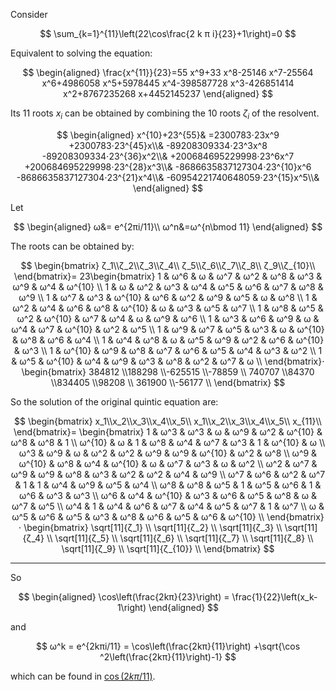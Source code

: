 
Consider

$$
\sum_{k=1}^{11}\left(22\cos\frac{2 k π i}{23}+1\right)=0
$$

Equivalent to solving the equation:

$$
\begin{aligned}
\frac{x^{11}}{23}=55 x^9+33 x^8-25146 x^7-25564 x^6+4986058 x^5+5978445 x^4-398587728 x^3-426851414 x^2+8767235268 x+4452145237
\end{aligned}
$$

Its 11 roots $x_i$ can be obtained by combining the 10 roots $ζ_i$ of the resolvent.

$$
\begin{aligned}
x^{10}+23^{55}&
=2300783⋅23x^9
+2300783⋅23^{45}x\\&
-89208309334⋅23^3x^8
-89208309334⋅23^{36}x^2\\&
+200684695229998⋅23^6x^7
+200684695229998⋅23^{28}x^3\\&
-8686635837127304⋅23^{10}x^6
-8686635837127304⋅23^{21}x^4\\&
-60954221740648059⋅23^{15}x^5\\&
\end{aligned}
$$

Let 

$$
\begin{aligned}
ω&= e^{2πi/11}\\
ω^n&=ω^{n\bmod 11}
\end{aligned}
$$

The roots can be obtained by:

$$
\begin{bmatrix}
ζ_1\\ζ_2\\ζ_3\\ζ_4\\
ζ_5\\ζ_6\\ζ_7\\ζ_8\\
ζ_9\\ζ_{10}\\
\end{bmatrix}=
23\begin{bmatrix}
1 & ω^6 & ω & ω^7 & ω^2 & ω^8 & ω^3 & ω^9 & ω^4 & ω^{10} \\
1 & ω & ω^2 & ω^3 & ω^4 & ω^5 & ω^6 & ω^7 & ω^8 & ω^9 \\
1 & ω^7 & ω^3 & ω^{10} & ω^6 & ω^2 & ω^9 & ω^5 & ω & ω^8 \\
1 & ω^2 & ω^4 & ω^6 & ω^8 & ω^{10} & ω & ω^3 & ω^5 & ω^7 \\
1 & ω^8 & ω^5 & ω^2 & ω^{10} & ω^7 & ω^4 & ω & ω^9 & ω^6 \\
1 & ω^3 & ω^6 & ω^9 & ω & ω^4 & ω^7 & ω^{10} & ω^2 & ω^5 \\
1 & ω^9 & ω^7 & ω^5 & ω^3 & ω & ω^{10} & ω^8 & ω^6 & ω^4 \\
1 & ω^4 & ω^8 & ω & ω^5 & ω^9 & ω^2 & ω^6 & ω^{10} & ω^3 \\
1 & ω^{10} & ω^9 & ω^8 & ω^7 & ω^6 & ω^5 & ω^4 & ω^3 & ω^2 \\
1 & ω^5 & ω^{10} & ω^4 & ω^9 & ω^3 & ω^8 & ω^2 & ω^7 & ω \\
\end{bmatrix}⋅
\begin{bmatrix}
384812 \\188298 \\-625515 \\-78859 \\
740707 \\84370 \\834405 \\98208 \\
361900 \\-56177 \\
\end{bmatrix}
$$

So the solution of the original quintic equation are:

$$
\begin{bmatrix}
x_1\\x_2\\x_3\\x_4\\x_5\\
x_1\\x_2\\x_3\\x_4\\x_5\\
x_{11}\\
\end{bmatrix}=
\begin{bmatrix}
 1 & ω^3 & ω^3 & ω & ω^9 & ω^2 & ω^{10} & ω^8 & ω^8 & 1 \\
 ω^{10} & ω & 1 & ω^8 & ω^4 & ω^7 & ω^3 & 1 & ω^{10} & ω \\
 ω^3 & ω^9 & ω & ω^2 & ω^2 & ω^9 & ω^9 & ω^{10} & ω^2 & ω^8 \\
 ω^9 & ω^{10} & ω^8 & ω^4 & ω^{10} & ω & ω^7 & ω^3 & ω & ω^2 \\
 ω^2 & ω^7 & ω^9 & ω^9 & ω^8 & ω^3 & ω^2 & ω^2 & ω^4 & ω^9 \\
 ω^7 & ω^6 & ω^2 & ω^7 & 1 & 1 & ω^4 & ω^9 & ω^5 & ω^4 \\
 ω^8 & ω^8 & ω^5 & 1 & ω^5 & ω^6 & 1 & ω^6 & ω^3 & ω^3 \\
 ω^6 & ω^4 & ω^{10} & ω^3 & ω^6 & ω^5 & ω^8 & ω & ω^7 & ω^5 \\
 ω^4 & 1 & ω^4 & ω^6 & ω^7 & ω^4 & ω^5 & ω^7 & 1 & ω^7 \\
 ω & ω^5 & ω^6 & ω^5 & ω^3 & ω^8 & ω^6 & ω^5 & ω^6 & ω^{10} \\
\end{bmatrix}⋅
\begin{bmatrix}
\sqrt[11]{ζ_1} \\
\sqrt[11]{ζ_2} \\
\sqrt[11]{ζ_3} \\
\sqrt[11]{ζ_4} \\
\sqrt[11]{ζ_5} \\
\sqrt[11]{ζ_6} \\
\sqrt[11]{ζ_7} \\
\sqrt[11]{ζ_8} \\
\sqrt[11]{ζ_9} \\
\sqrt[11]{ζ_{10}} \\
\end{bmatrix}
$$

--- 

So 

$$
\begin{aligned}
\cos\left(\frac{2kπ}{23}\right) = \frac{1}{22}\left(x_k-1\right)
\end{aligned}
$$

and

$$
ω^k = e^{2kπi/11} = \cos\left(\frac{2kπ}{11}\right)
+\sqrt{\cos ^2\left(\frac{2kπ}{11}\right)-1}
$$

which can be found in [$\cos(2kπ/11)$](../frac-11/Readme.md).